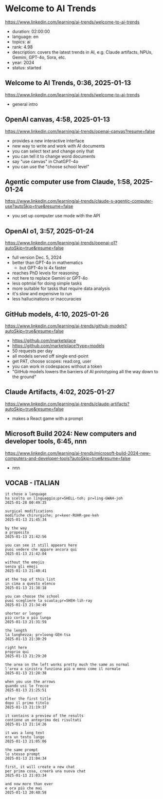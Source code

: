 # Welcome to AI Trends

https://www.linkedin.com/learning/ai-trends/welcome-to-ai-trends

- duration: 02:00:00
- language: en
- topics: ai
- rank: 4.98
- description: covers the latest trends in AI, e.g. Claude artifacts, NPUs, Gemini, GPT-4o, Sora, etc.
- year: 2024
- status: started

## Welcome to AI Trends, 0:36, 2025-01-13

https://www.linkedin.com/learning/ai-trends/welcome-to-ai-trends

- general intro

## OpenAI canvas, 4:58, 2025-01-13

https://www.linkedin.com/learning/ai-trends/openai-canvas?resume=false

- provides a new interactive interface
- new way to write and work with AI documents
- you can select text and change only that
- you can tell it to change word documents
- say "use canvas" in ChatGPT-4o
- you can use the "choose school level"

## Agentic computer use from Claude, 1:58, 2025-01-24

https://www.linkedin.com/learning/ai-trends/claude-s-agentic-computer-use?autoSkip=true&resume=false

- you set up computer use mode with the API

## OpenAI o1, 3:57, 2025-01-24

https://www.linkedin.com/learning/ai-trends/openai-o1?autoSkip=true&resume=false

- full version Dec. 5, 2024
- better than GPT-4o in mathematics
  - but GPT-4o is 4x faster
- reaches PhD levels for reasoning
- not here to replace Gemini or GPT-4o
- less optmial for doing simple tasks
- more suitable for tasks that require data analysis
- it's slow and expensive to run
- less hallucinations or inaccuracies

## GitHub models, 4:10, 2025-01-26

https://www.linkedin.com/learning/ai-trends/github-models?autoSkip=true&resume=false

- https://github.com/marketplace
- https://github.com/marketplace?type=models
- 50 requests per day
- all models served off single end-point
- get PAT, choose scopes: read:org, user
- you can work in codespaces without a token
- "GitHub models lowers the barriers of AI prototyping all the way down to the ground"

## Claude Artifacts, 4:02, 2025-01-27

https://www.linkedin.com/learning/ai-trends/claude-artifacts?autoSkip=true&resume=false

- makes a React game with a prompt

## Microsoft Build 2024: New computers and developer tools, 6:45, nnn

https://www.linkedin.com/learning/ai-trends/microsoft-build-2024-new-computers-and-developer-tools?autoSkip=true&resume=false

- nnn

## VOCAB - ITALIAN

```
it chose a language
ha scelto un linguaggio;pr=SHELL-toh; pr=ling-GWAH-joh
2025-01-28 00:49:35

surgical modifications
modifiche chirurgiche; pr=keer-RUHR-gee-keh
2025-01-13 21:45:34

by the way
a proposito
2025-01-13 21:42:56

you can see it still appears here
puoi vedere che appare ancora qui
2025-01-13 21:42:04

without the emojis
senza gli emoji
2025-01-13 21:40:41

at the top of this list
in cima a questo elenco
2025-01-13 21:38:18

you can choose the school
puoi scegliere la scuola;pr=SHEH-lih-ray
2025-01-13 21:34:49

shorter or longer
più corta o più lunga
2025-01-13 21:31:59

the length
la lunghezza; pr=loong-GEH-tsa
2025-01-13 21:30:29

right here
proprio qui
2025-01-13 21:29:20

the area on the left works pretty much the same as normal
l'area a sinistra funziona più o meno come il normale
2025-01-13 21:28:38

when you use the arrows
quando usi le frecce
2025-01-13 21:25:51

after the first title
dopo il primo titolo
2025-01-13 21:19:37

it contains a preview of the results
contiene un anteprima dei risultati
2025-01-13 21:14:26

it was a long text
era un testo lungo
2025-01-13 21:05:06

the same prompt
lo stesso prompt
2025-01-13 21:04:34

first, it will create a new chat
per prima cosa, creerà una nuova chat
2025-01-13 21:03:34

and now more than ever
e ora più che mai
2025-01-13 20:40:58
```

